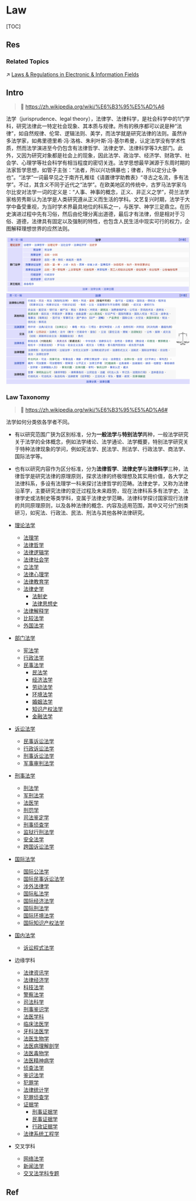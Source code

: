 # Law

[TOC]



## Res
### Related Topics
↗ [Laws & Regulations in Electronic & Information Fields](../../Information%20Science%20&%20Computer%20Science/🗺%20CS%20Overview/Laws%20&%20Regulations%20in%20Electronic%20&%20Information%20Fields/Laws%20&%20Regulations%20in%20Electronic%20&%20Information%20Fields.md)



## Intro
> 🔗 https://zh.wikipedia.org/wiki/%E6%B3%95%E5%AD%A6

法学（jurisprudence、legal theory），法律学、法律科学，是社会科学中的1门学科，研究法律此一特定社会现象、其本质与规律。所有的秩序都可以说是种“法律”，如自然规律、伦常、逻辑法则、美学，而法学就是研究法律的法则。虽然许多法学家，如弗里德里希·冯·洛格、朱利叶斯·冯·基尔希曼，认定法学没有学术性质，然而法学演进至今仍包含有法律哲学、法律史学、法律科学等3大部门。此外，又因为研究对象都是社会上的现象，因此法学、政治学、经济学、财政学、社会学、心理学等社会科学有相当程度的密切关连。法学思想最早渊源于东周时期的法家哲学思想，如管子主张：“法者，所以兴功惧暴也；律者，所以定分止争也”。“法学”一词最早见之于南齐孔稚珪《请置律学助教表》“寻古之名流，多有法学”。不过，其含义不同于近代之“法学”。在欧美地区的传统中，古罗马法学家乌尔比安对法学一词的定义是：“人事、神事的概念，正义、非正义之学”，荷兰法学家格劳秀斯认为法学是人类研究遵从正义而生活的学科。文艺复兴时期，法学于大学中备受重视，为当时学术界最具地位的科系之一，与医学、神学三足鼎立。在历史演进过程中先有习俗，然后由伦理分离出道德，最后才有法律，但是相对于习俗、道德，法律具有固定以及强制的特性，也包含人民生活中现实可行的权力，企图解释理想世界的应然法则。

![](../../Assets/Pics/Screenshot%202025-05-05%20at%2013.31.36.png)
![](../../Assets/Pics/Screenshot%202025-05-05%20at%2013.32.21.png)


### Law Taxonomy
> 🔗 https://zh.wikipedia.org/wiki/%E6%B3%95%E5%AD%A6#

法学如何分类依各学者不同。
- 有以研究范围广狭为区别标准，分为**一般法学**与**特别法学**两种，一般法学研究关于法学的全体概念，例如法学绪论、法学通论、法学概要，特别法学研究关于特种法律现象的学问，例如宪法学、民法学、刑法学、行政法学、商法学、国际法学等。
- 也有以研究内容作为区分标准，分为**法律哲学**、**法律史学**与**法律科学**三种，法律哲学是研究法律的原理原则，探求法律的终极理想及其实用价值，各大学之法律科系，多设有法理学一科来探讨法律哲学的范畴。法律史学，又称为法律沿革学，主要研究法律的变迁过程及未来趋势，现在法律科系多有法学史、法律学史或法制史等类学科，变属于法律史学范畴。法律科学探讨国家现行法律的共同原理原则，以及各种法律的概念、内容及适用范围，其中又可分门别类研习，如宪法、行政法、民法、刑法与其他各种法律研究。

- [理论法学](https://zh.wikipedia.org/w/index.php?title=%E7%90%86%E8%AB%96%E6%B3%95%E5%AD%B8&action=edit&redlink=1 "理论法学（页面不存在）")
    - [法理学](https://zh.wikipedia.org/wiki/%E6%B3%95%E7%90%86%E5%AD%B8 "法理学")
    - [法律哲学](https://zh.wikipedia.org/wiki/%E6%B3%95%E5%BE%8B%E5%93%B2%E5%AD%B8 "法律哲学")
    - [法律逻辑学](https://zh.wikipedia.org/wiki/%E6%B3%95%E5%BE%8B%E9%80%BB%E8%BE%91%E5%AD%A6 "法律逻辑学")
    - [法律社会学](https://zh.wikipedia.org/wiki/%E6%B3%95%E5%BE%8B%E7%A4%BE%E4%BC%9A%E5%AD%A6 "法律社会学")
    - [立法学](https://zh.wikipedia.org/wiki/%E7%AB%8B%E6%B3%95%E5%AD%B8 "立法学")
    - [法律心理学](https://zh.wikipedia.org/wiki/%E6%B3%95%E5%BE%8B%E5%BF%83%E7%90%86%E5%AD%A6 "法律心理学")
    - [法律教育学](https://zh.wikipedia.org/w/index.php?title=%E6%B3%95%E5%BE%8B%E6%95%99%E8%82%B2%E5%AD%B8&action=edit&redlink=1 "法律教育学（页面不存在）")
    - [法律史学](https://zh.wikipedia.org/w/index.php?title=%E6%B3%95%E5%BE%8B%E5%8F%B2%E5%AD%B8&action=edit&redlink=1 "法律史学（页面不存在）")
        - [法制史](https://zh.wikipedia.org/wiki/%E6%B3%95%E5%88%B6%E5%8F%B2 "法制史")
        - [法律思想史](https://zh.wikipedia.org/wiki/%E6%B3%95%E5%BE%8B%E6%80%9D%E6%83%B3%E5%8F%B2 "法律思想史")
    - [法律解释学](https://zh.wikipedia.org/w/index.php?title=%E6%B3%95%E5%BE%8B%E8%A7%A3%E9%87%8B%E5%AD%B8&action=edit&redlink=1 "法律解释学（页面不存在）")
    - [比较法学](https://zh.wikipedia.org/wiki/%E6%AF%94%E8%BC%83%E6%B3%95%E5%AD%B8 "比较法学")
    - [外国法学](https://zh.wikipedia.org/w/index.php?title=%E5%A4%96%E5%9C%8B%E6%B3%95%E5%AD%B8&action=edit&redlink=1 "外国法学（页面不存在）")
- [部门法学](https://zh.wikipedia.org/w/index.php?title=%E9%83%A8%E9%96%80%E6%B3%95%E5%AD%B8&action=edit&redlink=1 "部门法学（页面不存在）")
    - [宪法学](https://zh.wikipedia.org/wiki/%E5%AE%AA%E6%B3%95%E5%AD%A6 "宪法学")
    - [行政法学](https://zh.wikipedia.org/wiki/%E8%A1%8C%E6%94%BF%E6%B3%95%E5%AD%A6 "行政法学")
    - [民事法学](https://zh.wikipedia.org/w/index.php?title=%E6%B0%91%E4%BA%8B%E6%B3%95%E5%AD%B8&action=edit&redlink=1 "民事法学（页面不存在）")
        - [民法学](https://zh.wikipedia.org/wiki/%E6%B0%91%E6%B3%95%E5%AD%A6 "民法学")
        - [经济法学](https://zh.wikipedia.org/wiki/%E7%BB%8F%E6%B5%8E%E6%B3%95%E5%AD%A6 "经济法学")
        - [劳动法学](https://zh.wikipedia.org/w/index.php?title=%E5%8B%9E%E5%8B%95%E6%B3%95%E5%AD%B8&action=edit&redlink=1 "劳动法学（页面不存在）")
        - [环境法学](https://zh.wikipedia.org/wiki/%E7%8E%AF%E5%A2%83%E6%B3%95%E5%AD%A6 "环境法学")
        - [婚姻法学](https://zh.wikipedia.org/w/index.php?title=%E5%A9%9A%E5%A7%BB%E6%B3%95%E5%AD%B8&action=edit&redlink=1 "婚姻法学（页面不存在）")
        - [知识产权法学](https://zh.wikipedia.org/wiki/%E7%9F%A5%E8%AD%98%E7%94%A2%E6%AC%8A%E6%B3%95%E5%AD%B8 "知识产权法学")
        - [金融法学](https://zh.wikipedia.org/wiki/%E9%87%91%E8%9E%8D%E6%B3%95%E5%AD%B8 "金融法学")
- [诉讼法学](https://zh.wikipedia.org/w/index.php?title=%E8%A8%B4%E8%A8%9F%E6%B3%95%E5%AD%B8&action=edit&redlink=1 "诉讼法学（页面不存在）")
    - [民事诉讼法学](https://zh.wikipedia.org/w/index.php?title=%E6%B0%91%E4%BA%8B%E8%A8%B4%E8%A8%9F%E6%B3%95%E5%AD%B8&action=edit&redlink=1 "民事诉讼法学（页面不存在）")
    - [行政诉讼法学](https://zh.wikipedia.org/w/index.php?title=%E8%A1%8C%E6%94%BF%E8%A8%B4%E8%A8%9F%E6%B3%95%E5%AD%B8&action=edit&redlink=1 "行政诉讼法学（页面不存在）")
    - [刑事诉讼法学](https://zh.wikipedia.org/w/index.php?title=%E5%88%91%E4%BA%8B%E8%A8%B4%E8%A8%9F%E6%B3%95%E5%AD%B8&action=edit&redlink=1 "刑事诉讼法学（页面不存在）")
    - [军事审判法学](https://zh.wikipedia.org/w/index.php?title=%E8%BB%8D%E4%BA%8B%E5%AF%A9%E5%88%A4%E6%B3%95%E5%AD%B8&action=edit&redlink=1 "军事审判法学（页面不存在）")
- [刑事法学](https://zh.wikipedia.org/w/index.php?title=%E5%88%91%E4%BA%8B%E6%B3%95%E5%AD%B8&action=edit&redlink=1 "刑事法学（页面不存在）")
    - [刑法学](https://zh.wikipedia.org/wiki/%E5%88%91%E6%B3%95%E5%AD%B8 "刑法学")
    - [军刑法学](https://zh.wikipedia.org/w/index.php?title=%E8%BB%8D%E5%88%91%E6%B3%95%E5%AD%B8&action=edit&redlink=1 "军刑法学（页面不存在）")
    - [法医学](https://zh.wikipedia.org/wiki/%E6%B3%95%E9%86%AB%E5%AD%B8 "法医学")
    - [刑罚学](https://zh.wikipedia.org/wiki/%E5%88%91%E7%BD%B0%E5%AD%B8 "刑罚学")
    - [司法鉴定学](https://zh.wikipedia.org/w/index.php?title=%E5%8F%B8%E6%B3%95%E9%91%91%E5%AE%9A%E5%AD%B8&action=edit&redlink=1 "司法鉴定学（页面不存在）")
    - [刑事侦查学](https://zh.wikipedia.org/wiki/%E5%88%91%E4%BA%8B%E4%BE%A6%E6%9F%A5%E5%AD%A6 "刑事侦查学")
    - [监狱行刑法学](https://zh.wikipedia.org/w/index.php?title=%E7%9B%A3%E7%8D%84%E8%A1%8C%E5%88%91%E6%B3%95%E5%AD%B8&action=edit&redlink=1 "监狱行刑法学（页面不存在）")
    - [安全法学](https://zh.wikipedia.org/w/index.php?title=%E5%AE%89%E5%85%A8%E6%B3%95%E5%AD%B8&action=edit&redlink=1 "安全法学（页面不存在）")
    - [跨国诉讼法学](https://zh.wikipedia.org/w/index.php?title=%E8%B7%A8%E5%9C%8B%E8%A8%B4%E8%A8%9F%E6%B3%95%E5%AD%B8&action=edit&redlink=1 "跨国诉讼法学（页面不存在）")
- [国际法学](https://zh.wikipedia.org/w/index.php?title=%E5%9C%8B%E9%9A%9B%E6%B3%95%E5%AD%B8&action=edit&redlink=1 "国际法学（页面不存在）")
    - [国际公法学](https://zh.wikipedia.org/w/index.php?title=%E5%9C%8B%E9%9A%9B%E5%85%AC%E6%B3%95%E5%AD%B8&action=edit&redlink=1 "国际公法学（页面不存在）")
    - [国际民事诉讼法学](https://zh.wikipedia.org/w/index.php?title=%E5%9C%8B%E9%9A%9B%E6%B0%91%E4%BA%8B%E8%A8%B4%E8%A8%9F%E6%B3%95%E5%AD%B8&action=edit&redlink=1 "国际民事诉讼法学（页面不存在）")
    - [涉外法律学](https://zh.wikipedia.org/w/index.php?title=%E6%B6%89%E5%A4%96%E6%B3%95%E5%BE%8B%E5%AD%B8&action=edit&redlink=1 "涉外法律学（页面不存在）")
    - [国际私法学](https://zh.wikipedia.org/w/index.php?title=%E5%9C%8B%E9%9A%9B%E7%A7%81%E6%B3%95%E5%AD%B8&action=edit&redlink=1 "国际私法学（页面不存在）")
    - [国际经济法学](https://zh.wikipedia.org/w/index.php?title=%E5%9C%8B%E9%9A%9B%E7%B6%93%E6%BF%9F%E6%B3%95%E5%AD%B8&action=edit&redlink=1 "国际经济法学（页面不存在）")
    - [国际刑法学](https://zh.wikipedia.org/w/index.php?title=%E5%9C%8B%E9%9A%9B%E5%88%91%E6%B3%95%E5%AD%B8&action=edit&redlink=1 "国际刑法学（页面不存在）")
    - [国际环境法学](https://zh.wikipedia.org/w/index.php?title=%E5%9C%8B%E9%9A%9B%E7%92%B0%E5%A2%83%E6%B3%95%E5%AD%B8&action=edit&redlink=1 "国际环境法学（页面不存在）")
    - [国际知识产权法学](https://zh.wikipedia.org/w/index.php?title=%E5%9C%8B%E9%9A%9B%E6%99%BA%E6%85%A7%E8%B2%A1%E7%94%A2%E6%AC%8A%E6%B3%95%E5%AD%B8&action=edit&redlink=1 "国际知识产权法学（页面不存在）")
- [国内法学](https://zh.wikipedia.org/w/index.php?title=%E5%9C%8B%E5%85%A7%E6%B3%95%E5%AD%B8&action=edit&redlink=1 "国内法学（页面不存在）")
    - [诉讼程式法学](https://zh.wikipedia.org/w/index.php?title=%E8%A8%B4%E8%A8%9F%E7%A8%8B%E5%BC%8F%E6%B3%95%E5%AD%B8&action=edit&redlink=1 "诉讼程式法学（页面不存在）")
- 边缘学科
    - [法律资讯学](https://zh.wikipedia.org/w/index.php?title=%E6%B3%95%E5%BE%8B%E8%B3%87%E8%A8%8A%E5%AD%B8&action=edit&redlink=1 "法律资讯学（页面不存在）")
    - [法律经济学](https://zh.wikipedia.org/wiki/%E6%B3%95%E5%BE%8B%E7%BB%8F%E6%B5%8E%E5%AD%A6 "法律经济学")
    - [科技法学](https://zh.wikipedia.org/w/index.php?title=%E7%A7%91%E6%8A%80%E6%B3%95%E5%AD%B8&action=edit&redlink=1 "科技法学（页面不存在）")
    - [警察法学](https://zh.wikipedia.org/w/index.php?title=%E8%AD%A6%E5%AF%9F%E6%B3%95%E5%AD%B8&action=edit&redlink=1 "警察法学（页面不存在）")
    - [司法科学](https://zh.wikipedia.org/wiki/%E5%8F%B8%E6%B3%95%E7%A7%91%E5%AD%B8 "司法科学")
    - [刑事鉴识学](https://zh.wikipedia.org/wiki/%E5%88%91%E4%BA%8B%E9%91%91%E8%AD%98%E5%AD%B8 "刑事鉴识学")
    - [法医学科](https://zh.wikipedia.org/w/index.php?title=%E6%B3%95%E9%86%AB%E5%AD%B8%E7%A7%91&action=edit&redlink=1 "法医学科（页面不存在）")
    - [临床法医学](https://zh.wikipedia.org/w/index.php?title=%E8%87%A8%E5%BA%8A%E6%B3%95%E9%86%AB%E5%AD%B8&action=edit&redlink=1 "临床法医学（页面不存在）")
    - [牙科法医学](https://zh.wikipedia.org/w/index.php?title=%E7%89%99%E7%A7%91%E6%B3%95%E9%86%AB%E5%AD%B8&action=edit&redlink=1 "牙科法医学（页面不存在）")
    - [法医生物学](https://zh.wikipedia.org/w/index.php?title=%E6%B3%95%E9%86%AB%E7%94%9F%E7%89%A9%E5%AD%B8&action=edit&redlink=1 "法医生物学（页面不存在）")
    - [法医病理解剖学](https://zh.wikipedia.org/w/index.php?title=%E6%B3%95%E9%86%AB%E7%97%85%E7%90%86%E8%A7%A3%E5%89%96%E5%AD%B8&action=edit&redlink=1 "法医病理解剖学（页面不存在）")
    - [法医毒物学](https://zh.wikipedia.org/wiki/%E6%B3%95%E9%86%AB%E6%AF%92%E7%89%A9%E5%AD%B8 "法医毒物学")
    - [法医精神病学](https://zh.wikipedia.org/w/index.php?title=%E6%B3%95%E9%86%AB%E7%B2%BE%E7%A5%9E%E7%97%85%E5%AD%B8&action=edit&redlink=1 "法医精神病学（页面不存在）")
    - [侦查法学](https://zh.wikipedia.org/w/index.php?title=%E5%81%B5%E6%9F%A5%E6%B3%95%E5%AD%B8&action=edit&redlink=1 "侦查法学（页面不存在）")
    - [鉴识法学](https://zh.wikipedia.org/w/index.php?title=%E9%91%91%E8%AD%98%E6%B3%95%E5%AD%B8&action=edit&redlink=1 "鉴识法学（页面不存在）")
    - [犯罪学](https://zh.wikipedia.org/wiki/%E7%8A%AF%E7%BD%AA%E5%AD%B8 "犯罪学")
    - [法律统计学](https://zh.wikipedia.org/w/index.php?title=%E6%B3%95%E5%BE%8B%E7%B5%B1%E8%A8%88%E5%AD%B8&action=edit&redlink=1 "法律统计学（页面不存在）")
    - [犯罪侦查学](https://zh.wikipedia.org/wiki/%E7%8A%AF%E7%BD%AA%E4%BE%A6%E6%9F%A5%E5%AD%A6 "犯罪侦查学")
    - [证据学](https://zh.wikipedia.org/w/index.php?title=%E8%AD%89%E6%93%9A%E5%AD%B8&action=edit&redlink=1 "证据学（页面不存在）")
        - [刑事证据学](https://zh.wikipedia.org/w/index.php?title=%E5%88%91%E4%BA%8B%E8%AD%89%E6%93%9A%E5%AD%B8&action=edit&redlink=1 "刑事证据学（页面不存在）")
        - [民事证据学](https://zh.wikipedia.org/w/index.php?title=%E6%B0%91%E4%BA%8B%E8%AD%89%E6%93%9A%E5%AD%B8&action=edit&redlink=1 "民事证据学（页面不存在）")
        - [行政证据学](https://zh.wikipedia.org/w/index.php?title=%E8%A1%8C%E6%94%BF%E8%AD%89%E6%93%9A%E5%AD%B8&action=edit&redlink=1 "行政证据学（页面不存在）")
    - [法律系统工程学](https://zh.wikipedia.org/w/index.php?title=%E6%B3%95%E5%BE%8B%E7%B3%BB%E7%B5%B1%E5%B7%A5%E7%A8%8B%E5%AD%B8&action=edit&redlink=1 "法律系统工程学（页面不存在）")
- 交叉学科
    - [网络法学](https://zh.wikipedia.org/w/index.php?title=%E7%B6%B2%E8%B7%AF%E6%B3%95%E5%AD%B8&action=edit&redlink=1 "网络法学（页面不存在）")
    - [新闻法学](https://zh.wikipedia.org/w/index.php?title=%E6%96%B0%E8%81%9E%E6%B3%95%E5%AD%B8&action=edit&redlink=1 "新闻法学（页面不存在）")
    - [交叉法学科专题](https://zh.wikipedia.org/w/index.php?title=%E4%BA%A4%E5%8F%89%E6%B3%95%E5%AD%B8%E7%A7%91%E5%B0%88%E9%A1%8C&action=edit&redlink=1 "交叉法学科专题（页面不存在）")



## Ref
[英美法系和大陆法系有哪些区别？ - 参考人员的回答 - 知乎]: https://www.zhihu.com/question/21717298/answer/1214476617

[英美法系 | wikipedia]: https://zh.wikipedia.org/wiki/%E8%8B%B1%E7%BE%8E%E6%B3%95%E7%B3%BB#%E6%99%AE%E9%80%9A%E6%B3%95%E7%9A%84%E7%89%B9%E9%BB%9E
